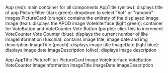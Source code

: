 App (red): main container for all components
AppTitle (yellow): displays title of app
PictureFilter (dark green): dropdown to select "hot" or "random" images
PictureCard (orange): contains the entirety of the displayed  image
Image (teal): displays the APOD image
VoteInterface (light green): container for VoteButton and VoteCounter
Vote Button (purple): click this to increment VoteCounter
Vote Counter (blue): displays the current number of like
ImageInformation (fuschia): contains image title, image date and img description
ImageTitle (peach): displays image title
ImageDate (light blue): displays image date
ImageDescription (olive): displays image description

App
    AppTitle 
    PictureFilter 
    PictureCard 
        Image 
        VoteInterface 
            VoteButton 
            VoteCounter
        ImageInformation 
            ImageTitle 
            ImageDate
            ImageDescription 
